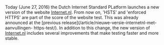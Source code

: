 Today (June 27, 2016) the Dutch Internet Standard PLatform launches a new 
version of the website [Internet.nl](/). From now on, 'HSTS' and 'enforced 
HTTPS' are part of the score of the website test. This was already announced
 at the [previous release](/article/nieuwe-versie-internetnl-met-aanvullingen-
https-test/). In addition to this change, the new version of 
[Internet.nl](/) includes several improvements that make testing faster and 
more stable.
